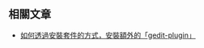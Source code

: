 

## 相關文章

* [如何透過安裝套件的方式，安裝額外的「gedit-plugin」](https://samwhelp.github.io/note-ubuntu-17.10/read/subject/gedit/plugin.html)
